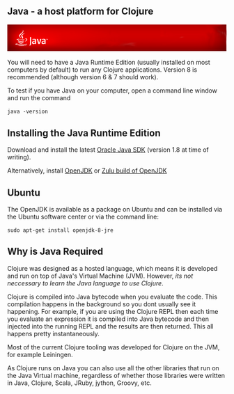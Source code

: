 ## Java - a host platform for Clojure

[![Oracle Java](/images/java-banner.png)](https://www.java.com)

  You will need to have a Java Runtime Edition (usually installed on most computers by default) to run any Clojure applications.  Version 8 is recommended (although version 6 & 7 should work).

To test if you have Java on your computer, open a command line window and run the command

    java -version


## Installing the Java Runtime Edition

  Download and install the latest [Oracle Java SDK](https://www.java.com) (version 1.8 at time of writing).

  Alternatively, install [OpenJDK](http://openjdk.java.net/install/index.html) or [Zulu build of OpenJDK](http://zulu.org/)

## Ubuntu

The OpenJDK is available as a package on Ubuntu and can be installed via the Ubuntu software center or via the command line:

    sudo apt-get install openjdk-8-jre


## Why is Java Required

Clojure was designed as a hosted language, which means it is developed and run on top of Java's Virtual Machine (JVM).  However, _its not neccessary to learn the Java language to use Clojure_.

Clojure is compiled into Java bytecode when you evaluate the code.  This compilation happens in the background so you dont usually see it happening.  For example, if you are using the Clojure REPL then each time you evaluate an expression it is compiled into Java bytecode and then injected into the running REPL and the results are then returned.  This all happens pretty instantaneously.

Most of the current Clojure tooling was developed for Clojure on the JVM, for example Leiningen.

As Clojure runs on Java you can also use all the other libraries that run on the Java Virtual machine, regardless of whether those libraries were written in Java, Clojure, Scala, JRuby, jython, Groovy, etc.
